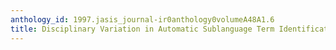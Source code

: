 ```yaml
---
anthology_id: 1997.jasis_journal-ir0anthology0volumeA48A1.6
title: Disciplinary Variation in Automatic Sublanguage Term Identification
---
```

